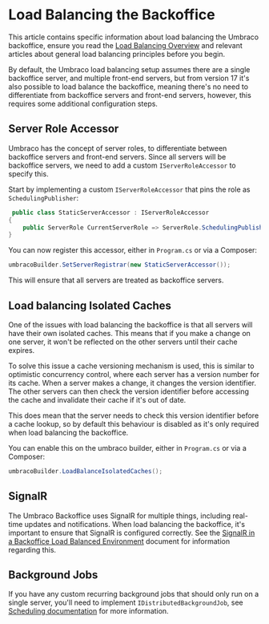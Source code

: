 # Load Balancing the Backoffice

This article contains specific information about load balancing the Umbraco backoffice, ensure you read the [Load Balancing Overview](./) and relevant articles about general load balancing principles before you begin.

By default, the Umbraco load balancing setup assumes there are a single backoffice server, and multiple front-end servers, but from version 17 it's also possible to load balance the backoffice, meaning there's no need to differentiate from backoffice servers and front-end servers, however, this requires some additional configuration steps.

## Server Role Accessor

Umbraco has the concept of server roles, to differentiate between backoffice servers and front-end servers. Since all servers will be backoffice servers, we need to add a custom `IServerRoleAccessor` to specify this.

Start by implementing a custom `IServerRoleAccessor` that pins the role as `SchedulingPublisher`:

```csharp
 public class StaticServerAccessor : IServerRoleAccessor
{
    public ServerRole CurrentServerRole => ServerRole.SchedulingPublisher;
}
```

You can now register this accessor, either in `Program.cs` or via a Composer:

```csharp
umbracoBuilder.SetServerRegistrar(new StaticServerAccessor());
```

This will ensure that all servers are treated as backoffice servers.

## Load balancing Isolated Caches

One of the issues with load balancing the backoffice is that all servers will have their own isolated caches. This means that if you make a change on one server, it won't be reflected on the other servers until their cache expires.

To solve this issue a cache versioning mechanism is used, this is similar to optimistic concurrency control, where each server has a version number for its cache. When a server makes a change, it changes the version identifier. The other servers can then check the version identifier before accessing the cache and invalidate their cache if it's out of date.

This does mean that the server needs to check this version identifier before a cache lookup, so by default this behaviour is disabled as it's only required when load balancing the backoffice.

You can enable this on the umbraco builder, either in `Program.cs` or via a Composer:

```csharp
umbracoBuilder.LoadBalanceIsolatedCaches();
```

## SignalR

The Umbraco Backoffice uses SignalR for multiple things, including real-time updates and notifications. When load balancing the backoffice, it's important to ensure that SignalR is configured correctly. See the [SignalR in a Backoffice Load Balanced Environment](./signalR-in-backoffice-load-balanced-environment.md) document for information regarding this.


## Background Jobs

If you have any custom recurring background jobs that should only run on a single server, you'll need to implement `IDistributedBackgroundJob`, see [Scheduling documentation](../../../../reference/scheduling.md#background-jobs-when-load-balancing-the-backoffice) for more information.
